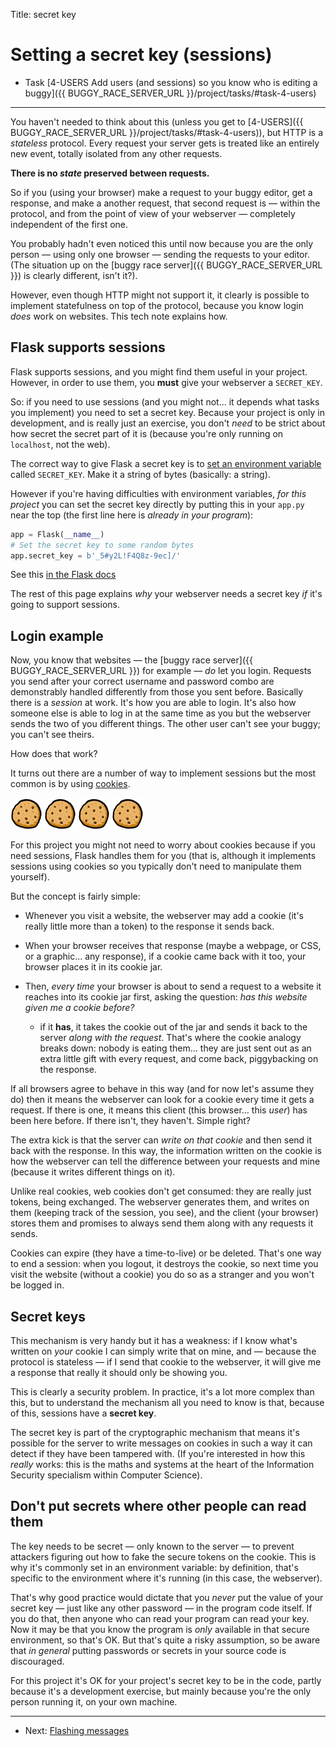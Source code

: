 Title: secret key


# Setting a secret key (sessions)

* Task [4-USERS Add users (and sessions) so you know who is editing a buggy]({{ BUGGY_RACE_SERVER_URL }}/project/tasks/#task-4-users)

---

You haven't needed to think about this (unless you get to
[4-USERS]({{ BUGGY_RACE_SERVER_URL }}/project/tasks/#task-4-users)), but HTTP is a
_stateless_ protocol. Every request your server gets is treated like an
entirely new event, totally isolated from any other requests.

**There is no _state_ preserved between requests.**

So if you (using your browser) make a request to your buggy editor, get a
response, and make a another request, that second request is — within the
protocol, and from the point of view of your webserver — completely independent
of the first one.

You probably hadn't even noticed this until now because you are the only person
— using only one browser — sending the requests to your editor. (The situation
up on the [buggy race server]({{ BUGGY_RACE_SERVER_URL }}) is clearly
different, isn't it?).

However, even though HTTP might not support it, it clearly is possible to
implement statefulness on top of the protocol, because you know login _does_
work on websites. This tech note explains how.

## Flask supports sessions

Flask supports sessions, and you might find them useful in your project.
However, in order to use them, you **must** give your webserver a `SECRET_KEY`.

So: if you need to use sessions (and you might not... it depends what tasks you
implement) you need to set a secret key. Because your project is only in
development, and is really just an exercise, you don't _need_ to be strict
about how secret the secret part of it is (because you're only running on
`localhost`, not the web).

The correct way to give Flask a secret key is to
[set an environment variable](setting-env)
called `SECRET_KEY`.  Make it a string of bytes (basically: a string).

However if you're having difficulties with environment variables, _for this
project_ you can set the secret key directly by putting this in your `app.py`
near the top (the first line here is _already in your program_):

```python
app = Flask(__name__)
# Set the secret key to some random bytes
app.secret_key = b'_5#y2L!F4Q8z-9ec]/'
```

See this [in the Flask docs](https://flask.palletsprojects.com/en/1.1.x/quickstart/#sessions)

The rest of this page explains _why_ your webserver needs a secret key _if_
it's going to support sessions.


## Login example

Now, you know that websites — the [buggy race server]({{ BUGGY_RACE_SERVER_URL }})
for example — _do_ let you login. Requests you send after your correct username
and password combo are demonstrably handled differently from those you sent
before. Basically there is a _session_ at work. It's how you are able to login.
It's also how someone else is able to log in at the same time as you but the
webserver sends the two of you different things. The other user can't see your
buggy; you can't see theirs.

How does that work?  

It turns out there are a number of way to implement sessions but the most
common is by using [cookies](https://en.wikipedia.org/wiki/HTTP_cookie).

![cookies](assets/img/cookie.png) ![cookies](assets/img/cookie.png)
 ![cookies](assets/img/cookie.png)
  ![cookies](assets/img/cookie.png)

For this project you might not need to worry about cookies because if you need
sessions, Flask handles them for you (that is, although it implements sessions
using cookies so you typically don't need to manipulate them yourself).

But the concept is fairly simple:

* Whenever you visit a website, the webserver may add a cookie
  (it's really little more than a token) to the response it sends back.

* When your browser receives that response (maybe a webpage, or CSS, or 
  a graphic... any response), if a cookie came back with it too, your browser
  places it in its cookie jar.

* Then, _every time_ your browser is about to send a request to a website
  it reaches into its cookie jar first, asking the question:
  _has this website given me a cookie before?_

  * if it **has**, it takes the cookie out of the jar and sends it back to
    the server _along with the request_. That's where the cookie analogy
    breaks down: nobody is eating them... they are just sent out as an
    extra little gift with every request, and come back, piggybacking on the
    response.

If all browsers agree to behave in this way (and for now let's assume they do)
then it means the webserver can look for a cookie every time it gets a 
request. If there is one, it means this client (this browser... this _user_)
has been here before. If there isn't, they haven't. Simple right?

The extra kick is that the server can _write on that cookie_ and then send it
back with the response. In this way, the information written on the cookie
is how the webserver can tell the difference between your requests and mine
(because it writes different things on it). 

Unlike real cookies, web cookies don't get consumed: they are really just
tokens, being exchanged. The webserver generates them, and writes on them
(keeping track of the session, you see), and the client (your browser) stores
them and promises to always send them along with any requests it sends.

Cookies can expire (they have a time-to-live) or be deleted. That's one way
to end a session: when you logout, it destroys the cookie, so next time you
visit the website (without a cookie) you do so as a stranger and you won't
be logged in.

## Secret keys

This mechanism is very handy but it has a weakness: if I know what's written
on _your_ cookie I can simply write that on mine, and — because the protocol
is stateless — if I send that cookie to the webserver, it will give me a
response that really it should only be showing you.

This is clearly a security problem. In practice, it's a lot more complex than
this, but to understand the mechanism all you need to know is that, because of
this, sessions have a **secret key**.

The secret key is part of the cryptographic mechanism that means it's possible
for the server to write messages on cookies in such a way it can detect if they
have been tampered with. (If you're interested in how this _really_ works:
this is the maths and systems at the heart of the Information Security
specialism within Computer Science).


## Don't put secrets where other people can read them

The key needs to be secret — only known to the server — to prevent attackers
figuring out how to fake the secure tokens on the cookie. This is why it's 
commonly set in an environment variable: by definition, that's specific to
the environment where it's running (in this case, the webserver). 

That's why good practice would dictate that you _never_ put the value of your
secret key — just like any other password — in the program code itself.  If you
do that, then anyone who can read your program can read your key. Now it
may be that you know the program is _only_ available in that secure environment,
so that's OK. But that's quite a risky assumption, so be aware that _in general_
putting passwords or secrets in your source code is discouraged.

For this project it's OK for your project's secret key to be in the code,
partly because it's a development exercise, but mainly because you're the only
person running it, on your own machine.


---

* Next: [Flashing messages](flash-message)

